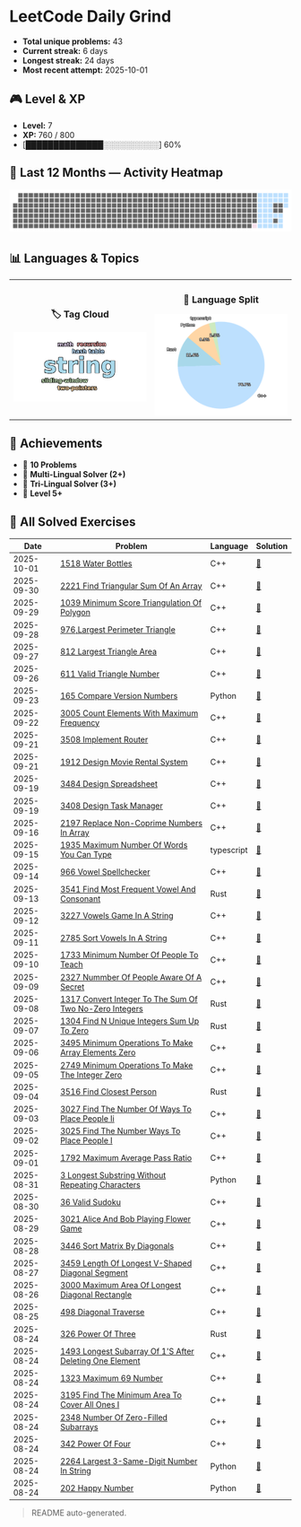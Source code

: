 # LeetCode Daily Grind

- **Total unique problems:** 43
- **Current streak:** 6 days
- **Longest streak:** 24 days
- **Most recent attempt:** 2025-10-01

## 🎮 Level & XP
- **Level:** 7  
- **XP:** 760 / 800  
- [██████████████░░░░░░░░░░] 60%


## 📆 Last 12 Months — Activity Heatmap
![Activity Heatmap](assets/heatmap.png)

## 📊 Languages & Topics

<table>
<tr>
<td width="50%" align="center">

### 🏷️ Tag Cloud
<img src="assets/tags_cloud.png" width="100%">

</td>
<td width="50%" align="center">

### 🧩 Language Split
<img src="assets/lang_pie.png" width="100%">

</td>
</tr>
</table>

## 🏅 Achievements
- 🥉 **10 Problems**
- 🧠 **Multi-Lingual Solver (2+)**
- 🧩 **Tri-Lingual Solver (3+)**
- 🚀 **Level 5+**


## 📜 All Solved Exercises
| Date | Problem | Language | Solution |
|------|---------|----------|----------|
| 2025-10-01 | [1518 Water Bottles](https://leetcode.com/problems/water-bottles/description) | C++ | [📄](cpp/1518.water_bottles.cpp) |
| 2025-09-30 | [2221 Find Triangular Sum Of An Array](https://leetcode.com/problems/find-triangular-sum-of-an-array/description) | C++ | [📄](cpp/2221.find_triangular_sum_of_an_array.cpp) |
| 2025-09-29 | [1039 Minimum Score Triangulation Of Polygon](https://leetcode.com/problems/minimum-score-triangulation-of-polygon/description) | C++ | [📄](cpp/1039.minimum_score_triangulation_of_polygon.cpp) |
| 2025-09-28 | [976,Largest Perimeter Triangle](https://leetcode.com/problems/largest-perimeter-triangle/description) | C++ | [📄](cpp/976,largest_perimeter_triangle.cpp) |
| 2025-09-27 | [812 Largest Triangle Area](https://leetcode.com/problems/largest-triangle-area/description) | C++ | [📄](cpp/812.largest_triangle_area.cpp) |
| 2025-09-26 | [611 Valid Triangle Number](https://leetcode.com/problems/valid-triangle-number/description) | C++ | [📄](cpp/611.valid_triangle_number.cpp) |
| 2025-09-23 | [165 Compare Version Numbers](https://leetcode.com/problems/compare-version-numbers/description) | Python | [📄](py/165.compare_version_numbers.py) |
| 2025-09-22 | [3005 Count Elements With Maximum Frequency](https://leetcode.com/problems/count-elements-with-maximum-frequency/description) | C++ | [📄](cpp/3005.count_elements_with_maximum_frequency.cpp) |
| 2025-09-21 | [3508 Implement Router](https://leetcode.com/problems/implement-router/description) | C++ | [📄](cpp/3508.implement_router.cpp) |
| 2025-09-21 | [1912 Design Movie Rental System](https://leetcode.com/problems/implement-router/description) | C++ | [📄](cpp/1912.design_movie_rental_system.cpp) |
| 2025-09-19 | [3484 Design Spreadsheet](https://leetcode.com/problems/design-spreadsheet/description) | C++ | [📄](cpp/3484.design_spreadsheet.cpp) |
| 2025-09-19 | [3408 Design Task Manager](https://leetcode.com/problems/design-task-manager/description) | C++ | [📄](cpp/3408.design_task_manager.cpp) |
| 2025-09-16 | [2197 Replace Non-Coprime Numbers In Array](https://leetcode.com/problems/replace-non-coprime-numbers-in-array/description) | C++ | [📄](cpp/2197.replace_non-coprime_numbers_in_array.cpp) |
| 2025-09-15 | [1935 Maximum Number Of Words You Can Type](https://leetcode.com/problems/maximum-number-of-words-you-can-type/description) | typescript | [📄](typescript/1935.maximum_number_of_words_you_can_type.ts) |
| 2025-09-14 | [966 Vowel Spellchecker](https://leetcode.com/problems/vowel-spellchecker/description/) | C++ | [📄](cpp/966.vowel_spellchecker.cpp) |
| 2025-09-13 | [3541 Find Most Frequent Vowel And Consonant](https://leetcode.com/problems/find-most-frequent-vowel-and-consonant/description) | Rust | [📄](rust/3541.find_most_frequent_vowel_and_consonant.rs) |
| 2025-09-12 | [3227 Vowels Game In A String](https://leetcode.com/problems/vowels-game-in-a-string/description) | C++ | [📄](cpp/3227.vowels_game_in_a_string.cpp) |
| 2025-09-11 | [2785 Sort Vowels In A String](https://leetcode.com/problems/sort-vowels-in-a-string/description) | C++ | [📄](cpp/2785.sort_vowels_in_a_string.cpp) |
| 2025-09-10 | [1733 Minimum Number Of People To Teach](https://leetcode.com/problems/minimum-number-of-people-to-teach/description) | C++ | [📄](cpp/1733.minimum_number_of_people_to_teach.cpp) |
| 2025-09-09 | [2327 Nummber Of People Aware Of A Secret](https://leetcode.com/problems/number-of-people-aware-of-a-secret/description/) | C++ | [📄](cpp/2327.nummber_of_people_aware_of_a_secret.cpp) |
| 2025-09-08 | [1317 Convert Integer To The Sum Of Two No-Zero Integers](https://leetcode.com/problems/convert-integer-to-the-sum-of-two-no-zero-integers/description/) | Rust | [📄](rust/1317.convert_integer_to_the_sum_of_two_no-zero_integers.rs) |
| 2025-09-07 | [1304 Find N Unique Integers Sum Up To Zero](https://leetcode.com/problems/find-n-unique-integers-sum-up-to-zero/description) | Rust | [📄](rust/1304.find_n_unique_integers_sum_up_to_zero.rs) |
| 2025-09-06 | [3495 Minimum Operations To Make Array Elements Zero](https://leetcode.com/problems/minimum-operations-to-make-array-elements-zero/description) | C++ | [📄](cpp/3495.minimum_operations_to_make_array_elements_zero.cpp) |
| 2025-09-05 | [2749 Minimum Operations To Make The Integer Zero](https://leetcode.com/problems/minimum-operations-to-make-the-integer-zero/description/) | C++ | [📄](cpp/2749.minimum_operations_to_make_the_integer_zero.cpp) |
| 2025-09-04 | [3516 Find Closest Person](https://leetcode.com/problems/find-closest-person/description/) | Rust | [📄](rust/3516.find_closest_person.rs) |
| 2025-09-03 | [3027 Find The Number Of Ways To Place People Ii](https://leetcode.com/problems/find-the-number-of-ways-to-place-people-ii/description) | C++ | [📄](cpp/3027.find_the_number_of_ways_to_place_people_ii.cpp) |
| 2025-09-02 | [3025 Find The Number Ways To Place People I](https://leetcode.com/problems/find-the-number-of-ways-to-place-people-i/description) | C++ | [📄](cpp/3025.find_the_number_ways_to_place_people_i.cpp) |
| 2025-09-01 | [1792 Maximum Average Pass Ratio](https://leetcode.com/problems/maximum-average-pass-ratio/description) | C++ | [📄](cpp/1792.maximum_average_pass_ratio.cpp) |
| 2025-08-31 | [3 Longest Substring Without Repeating Characters](https://leetcode.com/problems/longest-substring-without-repeating-characters/description) | Python | [📄](py/3.longest_substring_without_repeating_characters.py) |
| 2025-08-30 | [36 Valid Sudoku](https://leetcode.com/problems/valid-sudoku/description/) | C++ | [📄](cpp/36.valid_sudoku.cpp) |
| 2025-08-29 | [3021 Alice And Bob Playing Flower Game](https://leetcode.com/problems/alice-and-bob-playing-flower-game/description/) | C++ | [📄](cpp/3021.alice_and_bob_playing_flower_game.cpp) |
| 2025-08-28 | [3446 Sort Matrix By Diagonals](https://leetcode.com/problems/sort-matrix-by-diagonals/description) | C++ | [📄](cpp/3446.sort_matrix_by_diagonals.cpp) |
| 2025-08-27 | [3459 Length Of Longest V-Shaped Diagonal Segment](https://leetcode.com/problems/length-of-longest-v-shaped-diagonal-segment/) | C++ | [📄](cpp/3459.length_of_longest_v-shaped_diagonal_segment.cpp) |
| 2025-08-26 | [3000 Maximum Area Of Longest Diagonal Rectangle](https://leetcode.com/problems/maximum-area-of-longest-diagonal-rectangle/description) | C++ | [📄](cpp/3000.maximum_area_of_longest_diagonal_rectangle.cpp) |
| 2025-08-25 | [498 Diagonal Traverse](https://leetcode.com/problems/diagonal-traverse/description) | C++ | [📄](cpp/498.diagonal_traverse.cpp) |
| 2025-08-24 | [326 Power Of Three](https://leetcode.com/problems/power-of-three/description/) | Rust | [📄](rust/326.power_of_three.rs) |
| 2025-08-24 | [1493 Longest Subarray Of 1'S After Deleting One Element](https://leetcode.com/problems/longest-subarray-of-1s-after-deleting-one-element/description) | C++ | [📄](cpp/1493.longest_subarray_of_1's_after_deleting_one_element.cpp) |
| 2025-08-24 | [1323 Maximum 69 Number](https://leetcode.com/problems/maximum-69-number/description) | C++ | [📄](cpp/1323.maximum_69_number.cpp) |
| 2025-08-24 | [3195 Find The Minimum Area To Cover All Ones I](https://leetcode.com/problems/find-the-minimum-area-to-cover-all-ones-I/description) | C++ | [📄](cpp/3195.find_the_minimum_area_to_cover_all_ones_I.cpp) |
| 2025-08-24 | [2348 Number Of Zero-Filled Subarrays](https://leetcode.com/problems/number-of-zero-filled-subarrays/description) | C++ | [📄](cpp/2348.number_of_zero-filled_subarrays.cpp) |
| 2025-08-24 | [342 Power Of Four](https://leetcode.com/problems/power-of-four/description) | C++ | [📄](cpp/342.power_of_four.cpp) |
| 2025-08-24 | [2264 Largest 3-Same-Digit Number In String](https://leetcode.com/problems/largest-3-same-digit-number-in-string/description/) | Python | [📄](py/2264.largest_3-same-digit_number_in_string.py) |
| 2025-08-24 | [202 Happy Number](https://leetcode.com/problems/happy-number/description/) | Python | [📄](py/202.happy_number.py) |



> README auto-generated.
